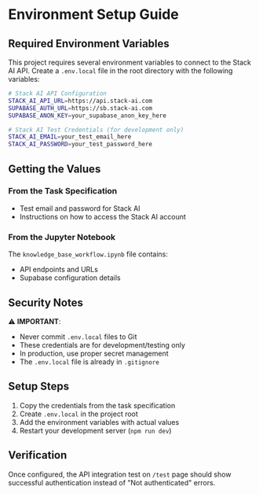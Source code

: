 # Environment Setup Guide

## Required Environment Variables

This project requires several environment variables to connect to the Stack AI API. Create a `.env.local` file in the root directory with the following variables:

```bash
# Stack AI API Configuration
STACK_AI_API_URL=https://api.stack-ai.com
SUPABASE_AUTH_URL=https://sb.stack-ai.com
SUPABASE_ANON_KEY=your_supabase_anon_key_here

# Stack AI Test Credentials (for development only)
STACK_AI_EMAIL=your_test_email_here
STACK_AI_PASSWORD=your_test_password_here
```

## Getting the Values

### From the Task Specification
- Test email and password for Stack AI
- Instructions on how to access the Stack AI account

### From the Jupyter Notebook
The `knowledge_base_workflow.ipynb` file contains:
- API endpoints and URLs
- Supabase configuration details

## Security Notes

⚠️ **IMPORTANT**: 
- Never commit `.env.local` files to Git
- These credentials are for development/testing only
- In production, use proper secret management
- The `.env.local` file is already in `.gitignore`

## Setup Steps

1. Copy the credentials from the task specification
2. Create `.env.local` in the project root
3. Add the environment variables with actual values
4. Restart your development server (`npm run dev`)

## Verification

Once configured, the API integration test on `/test` page should show successful authentication instead of "Not authenticated" errors.
